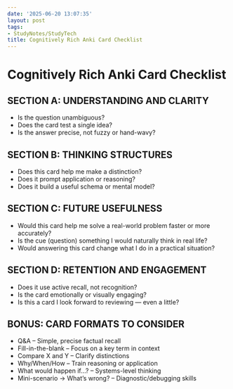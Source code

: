 ```yaml
---
date: '2025-06-20 13:07:35'
layout: post
tags:
- StudyNotes/StudyTech
title: Cognitively Rich Anki Card Checklist
---
```


# Cognitively Rich Anki Card Checklist

## SECTION A: UNDERSTANDING AND CLARITY
- Is the question unambiguous?  
- Does the card test a single idea?  
- Is the answer precise, not fuzzy or hand-wavy?  

## SECTION B: THINKING STRUCTURES
- Does this card help me make a distinction?  
- Does it prompt application or reasoning?  
- Does it build a useful schema or mental model?  

## SECTION C: FUTURE USEFULNESS
- Would this card help me solve a real-world problem faster or more accurately?  
- Is the cue (question) something I would naturally think in real life?  
- Would answering this card change what I do in a practical situation?  

## SECTION D: RETENTION AND ENGAGEMENT
- Does it use active recall, not recognition?  
- Is the card emotionally or visually engaging?  
- Is this a card I look forward to reviewing — even a little?  

## BONUS: CARD FORMATS TO CONSIDER
- Q&A – Simple, precise factual recall  
- Fill-in-the-blank – Focus on a key term in context  
- Compare X and Y – Clarify distinctions  
- Why/When/How – Train reasoning or application  
- What would happen if...? – Systems-level thinking  
- Mini-scenario → What’s wrong? – Diagnostic/debugging skills